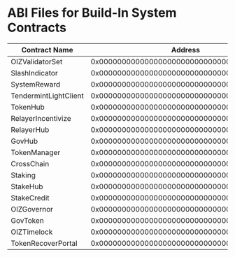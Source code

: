 # ABI Files for Build-In System Contracts

| Contract Name         | Address                                    | ABI file name                                      |
| --------------------- | ------------------------------------------ | -------------------------------------------------- |
| OIZValidatorSet       | 0x0000000000000000000000000000000000001000 | [bscvalidatorset](bscvalidatorset.abi)             |
| SlashIndicator        | 0x0000000000000000000000000000000000001001 | [slashindicator](slashindicator.abi)               |
| SystemReward          | 0x0000000000000000000000000000000000001002 | [systemreward](systemreward.abi)                   |
| TendermintLightClient | 0x0000000000000000000000000000000000001003 | [tendermintlightclient](tendermintlightclient.abi) |
| TokenHub              | 0x0000000000000000000000000000000000001004 | [tokenhub](tokenhub.abi)                           |
| RelayerIncentivize    | 0x0000000000000000000000000000000000001005 | [relayerincentivize](relayerincentivize.abi)       |
| RelayerHub            | 0x0000000000000000000000000000000000001006 | [relayerhub](relayerhub.abi)                       |
| GovHub                | 0x0000000000000000000000000000000000001007 | [govhub](govhub.abi)                               |
| TokenManager          | 0x0000000000000000000000000000000000001008 | [tokenmanager](tokenmanager.abi)                   |
| CrossChain            | 0x0000000000000000000000000000000000002000 | [crosschain](crosschain.abi)                       |
| Staking               | 0x0000000000000000000000000000000000002001 | [staking](staking.abi)                             |
| StakeHub              | 0x0000000000000000000000000000000000002002 | [stakehub](staking.abi)                            |
| StakeCredit           | 0x0000000000000000000000000000000000002003 | [stakecredit](stakecredit.abi)                     |
| OIZGovernor           | 0x0000000000000000000000000000000000002004 | [bscgovernor](bscgovernor.abi)                     |
| GovToken              | 0x0000000000000000000000000000000000002005 | [govtoken](govtoken.abi)                           |
| OIZTimelock           | 0x0000000000000000000000000000000000002006 | [bsctimelock](bsctimelock.abi)                     |
| TokenRecoverPortal    | 0x0000000000000000000000000000000000003000 | [tokenrecoverportal](tokenrecoverportal.abi)                     |
